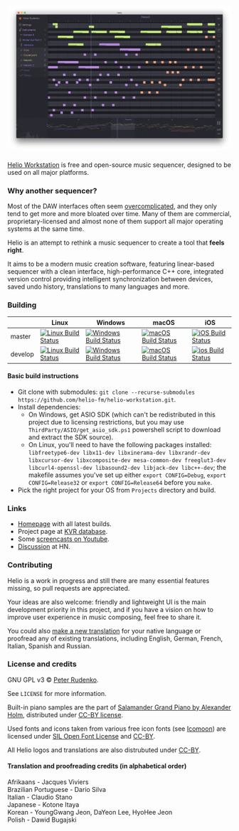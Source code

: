 ## ![Vive la culture libre](Resources/Screenshot.png)
[Helio Workstation](https://helio.fm) is free and open-source music sequencer, designed to be used on all major platforms.

### Why another sequencer?

Most of the DAW interfaces often seem [overcomplicated](http://mashable.com/2015/09/18/german-u-boat/), and they only tend to get more and more bloated over time. Many of them are commercial, proprietary-licensed and almost none of them support all major operating systems at the same time.

Helio is an attempt to rethink a music sequencer to create a tool that **feels right**.

It aims to be a modern music creation software, featuring linear-based sequencer with a clean interface, high-performance C++ core, integrated version control providing intelligent synchronization between devices, saved undo history, translations to many languages and more.

### Building

||Linux|Windows|macOS|iOS|
|---|---|---|---|---|
|master|[![Linux Build Status](https://travis-ci.org/helio-fm/helio-workstation.svg?branch=master)](https://travis-ci.org/helio-fm/helio-workstation)|[![Windows Build Status](https://ci.appveyor.com/api/projects/status/github/helio-fm/helio-workstation?svg=true&branch=master)](https://ci.appveyor.com/project/helio-fm/helio-workstation)|[![macOS Build Status](https://app.nevercode.io/api/projects/8fe1daf4-2cde-4f36-ad57-430f7a2816e6/workflows/5a4dd672-ef90-4a66-8943-5c7682a6545d/status_badge.svg?branch=master&style=shields)](https://app.nevercode.io/#/project/8fe1daf4-2cde-4f36-ad57-430f7a2816e6/workflow/5a4dd672-ef90-4a66-8943-5c7682a6545d/latestBuild?branch=master)|[![iOS Build Status](https://app.nevercode.io/api/projects/2540e222-b017-4cfd-a4af-80399e319629/workflows/6e9ff9ae-ede3-4f01-bced-8ff4e0761fea/status_badge.svg?branch=master&style=shields)](https://app.nevercode.io/#/project/2540e222-b017-4cfd-a4af-80399e319629/workflow/6e9ff9ae-ede3-4f01-bced-8ff4e0761fea/latestBuild?branch=master)|
|develop|[![Linux Build Status](https://travis-ci.org/helio-fm/helio-workstation.svg?branch=develop)](https://travis-ci.org/helio-fm/helio-workstation)|[![Windows Build Status](https://ci.appveyor.com/api/projects/status/github/helio-fm/helio-workstation?svg=true&branch=develop)](https://ci.appveyor.com/project/helio-fm/helio-workstation)|[![macOS Build Status](https://app.nevercode.io/api/projects/8fe1daf4-2cde-4f36-ad57-430f7a2816e6/workflows/5a4dd672-ef90-4a66-8943-5c7682a6545d/status_badge.svg?branch=develop&style=shields)](https://app.nevercode.io/#/project/8fe1daf4-2cde-4f36-ad57-430f7a2816e6/workflow/5a4dd672-ef90-4a66-8943-5c7682a6545d/latestBuild?branch=develop)|[![ios Build Status](https://app.nevercode.io/api/projects/2540e222-b017-4cfd-a4af-80399e319629/workflows/6e9ff9ae-ede3-4f01-bced-8ff4e0761fea/status_badge.svg?branch=develop&style=shields)](https://app.nevercode.io/#/project/2540e222-b017-4cfd-a4af-80399e319629/workflow/6e9ff9ae-ede3-4f01-bced-8ff4e0761fea/latestBuild?branch=develop)|

#### Basic build instructions

 * Git clone with submodules: `git clone --recurse-submodules https://github.com/helio-fm/helio-workstation.git`.
 * Install dependencies:
   * On Windows, get ASIO SDK (which can't be redistributed in this project due to licensing restrictions, but you may use `ThirdParty/ASIO/get_asio_sdk.ps1` powershell script to download and extract the SDK source).
   * On Linux, you'll need to have the following packages installed: `libfreetype6-dev libx11-dev libxinerama-dev libxrandr-dev libxcursor-dev libxcomposite-dev mesa-common-dev freeglut3-dev libcurl4-openssl-dev libasound2-dev libjack-dev libc++-dev`; the makefile assumes you've set up either `export CONFIG=Debug`, `export CONFIG=Release32` or `export CONFIG=Release64` before you `make`.
 * Pick the right project for your OS from `Projects` directory and build.

### Links

 * [Homepage](https://helio.fm/) with all latest builds.
 * Project page at [KVR database](https://www.kvraudio.com/product/helio-workstation-by-peter-rudenko).
 * Some [screencasts on Youtube](https://www.youtube.com/channel/UCO3K8iCd1k2FTqSocoE-WXw/).
 * [Discussion](https://news.ycombinator.com/item?id=14212054) at HN.

### Contributing

Helio is a work in progress and still there are many essential features missing, so pull requests are appreciated.

Your ideas are also welcome: friendly and lightweight UI is the main development priority in this project, and if you have a vision on how to improve user experience in music composing, feel free to share it.

You could also [make a new translation](https://helio.fm/translations) for your native language or proofread any of existing translations, including English, German, French, Italian, Spanish and Russian.

### License and credits

GNU GPL v3 © [Peter Rudenko](https://www.facebook.com/rudenko.peter).

See ``LICENSE`` for more information.

Built-in piano samples are the part of [Salamander Grand Piano by Alexander Holm](https://archive.org/details/SalamanderGrandPianoV3), distributed under [CC-BY license](https://creativecommons.org/licenses/by/3.0/).

Used fonts and icons taken from various free icon fonts (see [Icomoon](https://icomoon.io)) are licensed under [SIL Open Font License](http://scripts.sil.org/cms/scripts/page.php?id=OFL) and [CC-BY](https://creativecommons.org/licenses/by/3.0/).

All Helio logos and translations are also distrubuted under [CC-BY](https://creativecommons.org/licenses/by/3.0/).

#### Translation and proofreading credits (in alphabetical order)

Afrikaans - Jacques Viviers  
Brazilian Portuguese - Dario Silva  
Italian - Claudio Stano  
Japanese - Kotone Itaya  
Korean - YoungGwang Jeon, DaYeon Lee, HyoHee Jeon  
Polish - Dawid Bugajski  
